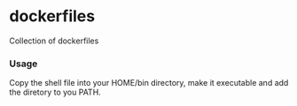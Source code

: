 # dockerfiles
Collection of dockerfiles

### Usage
Copy the shell file into your HOME/bin directory, make it executable and add the diretory to you PATH.